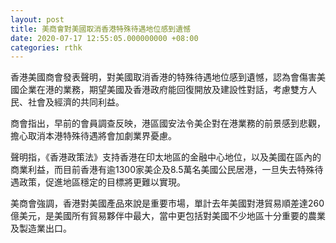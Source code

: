 ```yaml
---
layout: post
title: 美商會對美國取消香港特殊待遇地位感到遺憾
date: 2020-07-17 12:55:05.000000000 +08:00
categories: rthk
---
```


香港美國商會發表聲明，對美國取消香港的特殊待遇地位感到遺憾，認為會傷害美國企業在港的業務，期望美國及香港政府能回復開放及建設性對話，考慮雙方人民、社會及經濟的共同利益。

商會指出，早前的會員調查反映，港區國安法令美企對在港業務的前景感到悲觀，擔心取消本港特殊待遇將會加劇業界憂慮。

聲明指，《香港政策法》支持香港在印太地區的金融中心地位，以及美國在區內的商業利益，而目前香港有逾1300家美企及8.5萬名美國公民居港，一旦失去特殊待遇政策，促進地區穩定的目標將更難以實現。

美商會強調，香港對美國產品來說是重要市場，單計去年美國對港貿易順差達260億美元，是美國所有貿易夥伴中最大，當中更包括對美國不少地區十分重要的農業及製造業出口。
